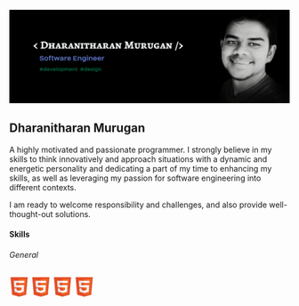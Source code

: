 ![](https://github.com/dharanithedev/dharanithedev/blob/main/banner-final.png?raw=true)

## Dharanitharan Murugan

A highly motivated and passionate programmer. I strongly believe in my skills to think innovatively and approach situations with a dynamic and energetic personality and dedicating a part of my time to enhancing my skills, as well as leveraging my passion for software engineering into different contexts.

I am ready to welcome responsibility and challenges, and also provide well-thought-out solutions.

#### Skills

###### General

<img src="https://github.com/dharanithedev/dharanithedev/blob/main/html5.png?raw=true" width="35" height="35" />
<img src="https://github.com/dharanithedev/dharanithedev/blob/main/html5.png?raw=true" width="35" height="35" />
<img src="https://github.com/dharanithedev/dharanithedev/blob/main/html5.png?raw=true" width="35" height="35" />
<img src="https://github.com/dharanithedev/dharanithedev/blob/main/html5.png?raw=true" width="35" height="35" />









